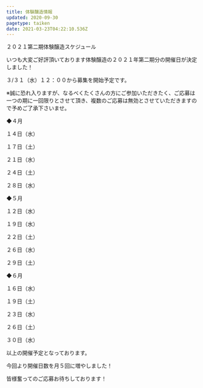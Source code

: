 ```yaml
---
title: 体験醸造情報
updated: 2020-09-30
pagetype: taiken
date: 2021-03-23T04:22:10.536Z
---
```

２０２１第二期体験醸造スケジュール 

いつも大変ご好評頂いております体験醸造の２０２１年第二期分の開催日が決定しました！

３/３１（水）１２：００から募集を開始予定です。

※誠に恐れ入りますが、なるべくたくさんの方にご参加いただきたく、ご応募は一つの期に一回限りとさせて頂き、複数のご応募は無効とさせていただきますので予めご了承下さいませ。

◆４月

１４日（水）

１７日（土）

２１日（水）

２４日（土）

２８日（水）

◆５月

１２日（水）

１９日（水）

２２日（土）

２６日（水）

２９日（土）

◆６月

１６日（水）

１９日（土）

２３日（水）

２６日（土）

３０日（水）

以上の開催予定となっております。

今回より開催日数を月５回に増やしました！

皆様奮ってのご応募お待ちしております！